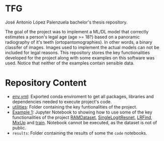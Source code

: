 # TFG
José Antonio López Palenzuela bachelor's thesis repository. 

The goal of the project was to implement a ML/DL model that correctly estimates a person's legal age (age >= 18?) based on a panoramic radiography of it's teeth (ortopantomographies). In other words, a binary classifer of images. Images used to implement the actual models can not be included for legal reasons. This repository stores the key functionalities developed for the project along with some examples on this software was used. Notice that neither of the examples contain sensible data.

# Repository Content
- [env.yml](env.yml): Exported conda enviroment to get all packages, libraries and dependencies needed to execute project's code.
- [utilities](./code/utilities): Folder containing the key funtionalities of the project.
- [Example 1](./code/experiment_example.ipynb): Jupyter Notebook to showing how to use some of the key functionalities of the project [RAMDataset](./code/utilities/dataset.py), [SingleLogitResnet](./code/utilities/model.py), [LRFind](./code/utilities/lrfind.py), [MixUp](./code/utilities/mixup.py) and [train](./code/utilities/train.py). Notebook cannot be executed, as the dataset is not of public.
- `results`: Folder containing the results of some the `code` notebooks.